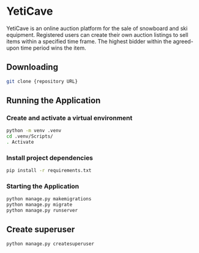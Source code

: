 # YetiCave

YetiCave is an online auction platform for the sale of snowboard and ski equipment. Registered users can create their own auction listings to sell items within a specified time frame. The highest bidder within the agreed-upon time period wins the item.

## Downloading

```bash
git clone {repository URL}
```

## Running the Application

### Create and activate a virtual environment

```bash
python -m venv .venv
cd .venv/Scripts/
. Activate
```

### Install project dependencies

```bash
pip install -r requirements.txt
```

### Starting the Application

```bash
python manage.py makemigrations
python manage.py migrate
python manage.py runserver
```

## Create superuser

```bash
python manage.py createsuperuser
```
